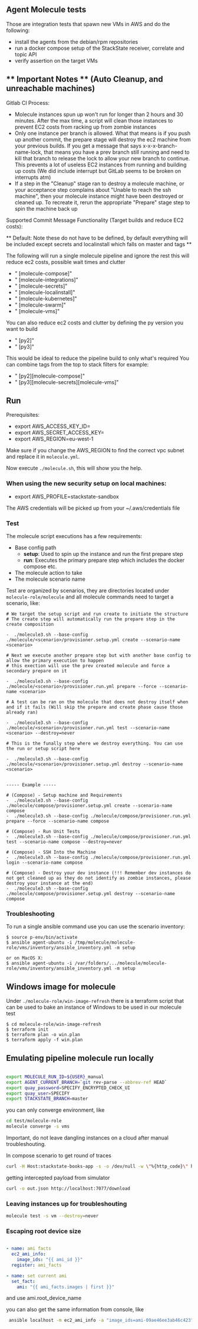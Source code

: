 Agent Molecule tests
--------------------

Those are integration tests that spawn new VMs in AWS and do the following:

* install the agents from the debian/rpm repositories
* run a docker compose setup of the StackState receiver, correlate and topic API
* verify assertion on the target VMs

## ** Important Notes ** (Auto Cleanup, and unreachable machines)
Gitlab CI Process:
- Molecule instances spun up won't run for longer than 2 hours and 30 minutes. After the max time, a script will clean those instances to prevent EC2 costs from racking up from zombie instances
- Only one instance per branch is allowed. What that means is if you push up another commit, the prepare stage will destroy the ec2 machine from your previous builds. If you get a message that says x-x-x-branch-name-lock, that means you have a prev branch still running and need to kill that branch to release the lock to allow your new branch to continue. This prevents a lot of useless EC2 instances from running and building up costs (We did include interrupt but GitLab seems to be broken on interrupts atm)
- If a step in the "Cleanup" stage ran to destroy a molecule machine, or your acceptance step complains about "Unable to reach the ssh machine", then your molecule instance might have been destroyed or cleaned up. To recreate it, rerun the appropriate "Prepare" stage step to spin the machine back up

Supported Commit Message Functionality (Target builds and reduce EC2 costs):

** Default: Note these do not have to be defined, by default everything will be included except secrets and localinstall which falls on master and tags **

The following will run a single molecule pipeline and ignore the rest
this will reduce ec2 costs, possible wait times and clutter
- "<commit message> [molecule-compose]"
- "<commit message> [molecule-integrations]"
- "<commit message> [molecule-secrets]"
- "<commit message> [molecule-localinstall]"
- "<commit message> [molecule-kubernetes]"
- "<commit message> [molecule-swarm]"
- "<commit message> [molecule-vms]"

You can also reduce ec2 costs and clutter by defining the py version you want to build
- "<commit message> [py2]"
- "<commit message> [py3]"

This would be ideal to reduce the pipeline build to only what's required
You can combine tags from the top to stack filters for example:
- "<commit message> [py2][molecule-compose]"
- "<commit message> [py3][molecule-secrets][molecule-vms]"


## Run

Prerequisites:

* export AWS_ACCESS_KEY_ID=
* export AWS_SECRET_ACCESS_KEY=
* export AWS_REGION=eu-west-1

Make sure if you change the AWS_REGION to find the correct vpc subnet and replace it in `molecule.yml`.

Now execute `./molecule.sh`, this will show you the help.

### When using the new security setup on local machines:

* export AWS_PROFILE=stackstate-sandbox

The AWS credentials will be picked up from your ~/.aws/credentials file

### Test

The molecule script executions has a few requirements:
 - Base config path
   - **setup**: Used to spin up the instance and run the first prepare step
   - **run**: Executes the primary prepare step which includes the docker compose etc.
 - The molecule action to take
 - The molecule scenario name

Test are organized by scenarios, they are directories located under `molecule-role/molecule` and all molecule commands need to target a scenario, like:


    # We target the setup script and run create to initiate the structure
    # The create step will automatically run the prepare step in the create composition

    -  ./molecule3.sh --base-config ./molecule/<scenario>/provisioner.setup.yml create --scenario-name <scenario>

    # Next we execute another prepare step but with another base config to allow the primary execution to happen
    # this exection will use the prev created molecule and force a secondary prepare on it

    -  ./molecule3.sh --base-config ./molecule/<scenario>/provisioner.run.yml prepare --force --scenario-name <scenario>

    # A test can be ran on the molecule that does not destroy itself when and if it fails (Will skip the prepare and create phase cause those already ran)

    -  ./molecule3.sh --base-config ./molecule/<scenario>/provisioner.run.yml test --scenario-name <scenario> --destroy=never

    # This is the funally step where we destroy everything. You can use the run or setup script here

    -  ./molecule3.sh --base-config ./molecule/<scenario>/provisioner.setup.yml destroy --scenario-name <scenario>


    ----- Example -----

    # (Compose) - Setup machine and Requirements
    -  ./molecule3.sh --base-config ./molecule/compose/provisioner.setup.yml create --scenario-name compose
    -  ./molecule3.sh --base-config ./molecule/compose/provisioner.run.yml prepare --force --scenario-name compose

    # (Compose) - Run Unit Tests
    -  ./molecule3.sh --base-config ./molecule/compose/provisioner.run.yml test --scenario-name compose --destroy=never

    # (Compose) - SSH Into the Machine
    -  ./molecule3.sh --base-config ./molecule/compose/provisioner.run.yml login --scenario-name compose

    # (Compose) - Destroy your dev instance (!!! Remember dev instances do not get cleaned up as they do not identify as zombie instances, please destroy your instance at the end)
    -  ./molecule3.sh --base-config ./molecule/compose/provisioner.setup.yml destroy --scenario-name compose

### Troubleshooting

To run a single ansible command use you can use the scenario inventory:

    $ source p-env/bin/activate
    $ ansible agent-ubuntu -i /tmp/molecule/molecule-role/vms/inventory/ansible_inventory.yml -m setup

    or on MacOS X:
    $ ansible agent-ubuntu -i /var/folders/.../molecule/molecule-role/vms/inventory/ansible_inventory.yml -m setup


## Windows image for molecule

Under `./molecule-role/win-image-refresh` there is a terraform script that can be used to bake an instance of Windows to be used in our molecule test

    $ cd molecule-role/win-image-refresh
    $ terraform init
    $ terraform plan -o win.plan
    $ terraform apply -f win.plan

## Emulating pipeline molecule run locally

```sh

export MOLECULE_RUN_ID=${USER}_manual
export AGENT_CURRENT_BRANCH=`git rev-parse --abbrev-ref HEAD`
export quay_password=SPECIFY_ENCRYPTED_CHECK_UI
export quay_user=SPECIFY
export STACKSTATE_BRANCH=master
```

you can only converge environment, like

```sh
cd test/molecule-role
molecule converge -s vms
```

Important, do not leave dangling instances on a cloud after manual troubleshouting.

In compose scenario to get round of traces

```sh
curl -H Host:stackstate-books-app -s -o /dev/null -w \"%{http_code}\" http://localhost/stackstate-books-app/listbooks
```
getting intercepted payload from simulator

```sh
curl -o out.json http://localhost:7077/download
```


### Leaving instances up for troubleshouting
```sh
molecule test -s vm --destroy=never
```

### Escaping root device size

```yaml

- name: ami facts
  ec2_ami_info:
    image_ids: "{{ ami_id }}"
  register: ami_facts

- name: set current ami
  set_fact:
    ami: "{{ ami_facts.images | first }}"
```


and use ami.root_device_name


you can also get the same information from console, like

```sh
 ansible localhost -m ec2_ami_info -a "image_ids=ami-09ae46ee3ab46c423" | grep root_device
```


